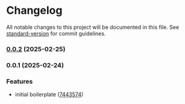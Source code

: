 # Changelog

All notable changes to this project will be documented in this file. See [standard-version](https://github.com/conventional-changelog/standard-version) for commit guidelines.

### [0.0.2](https://github.com/nagaozen/create-evolved/compare/v0.0.1...v0.0.2) (2025-02-25)

### 0.0.1 (2025-02-24)


### Features

* initial boilerplate ([7443574](https://github.com/nagaozen/create-evolved/commit/7443574069dde205204ac91d504d16a571364329))
